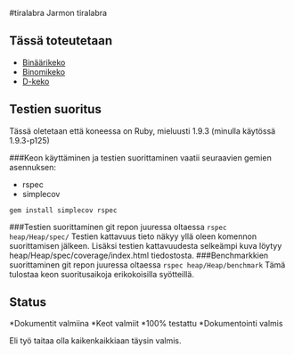 #tiralabra
Jarmon tiralabra

Tässä toteutetaan
-----------------
* [Binäärikeko](http://en.wikipedia.org/wiki/Binary_heap)
* [Binomikeko](http://en.wikipedia.org/wiki/Binomial_heap)
* [D-keko](http://en.wikipedia.org/wiki/D-ary_heap)




Testien suoritus
----------------
Tässä oletetaan että koneessa on Ruby, mieluusti 1.9.3 (minulla käytössä 1.9.3-p125)

###Keon käyttäminen ja testien suorittaminen vaatii seuraavien gemien asennuksen:
* rspec
* simplecov

`gem install simplecov rspec`

###Testien suorittaminen 
git repon juuressa oltaessa
`rspec heap/Heap/spec/`
Testien kattavuus tieto näkyy yllä oleen komennon suorittamisen jälkeen.
Lisäksi testien kattavuudesta selkeämpi kuva löytyy heap/Heap/spec/coverage/index.html tiedostosta.
###Benchmarkkien suorittaminen
git repon juuressa oltaessa
`rspec heap/Heap/benchmark`
Tämä tulostaa keon suoritusaikoja erikokoisilla syötteillä.


Status
-------
 *Dokumentit valmiina
 *Keot valmiit
 *100% testattu
 *Dokumentointi valmis

Eli työ taitaa olla kaikenkaikkiaan täysin valmis.